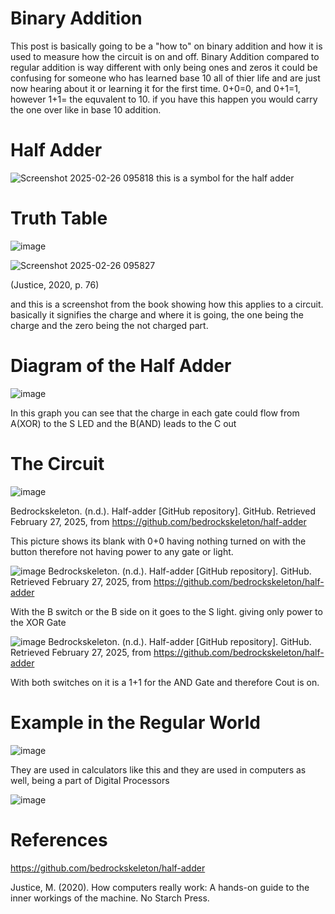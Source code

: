 # Binary Addition
This post is basically going to be a "how to" on binary addition and how it is used to measure how the circuit is on and off. Binary Addition compared to regular addition is way different with only being ones and zeros it could be confusing for someone who has learned base 10 all of thier life and are just now hearing about it or learning it for the first time. 
0+0=0, and 0+1=1, however 1+1= the equvalent to 10. if you have this happen you would carry the one over like in base 10 addition. 

# Half Adder
![Screenshot 2025-02-26 095818](https://github.com/user-attachments/assets/c6000ea4-5d0b-4ec5-b9ec-b2c409a1a5ce) this is a symbol for the half adder

# Truth Table
![image](https://github.com/user-attachments/assets/fa7d99f6-a849-40b3-b594-a59784391e64)


![Screenshot 2025-02-26 095827](https://github.com/user-attachments/assets/5b388c2a-1307-43be-bb1d-ba20e4dfbb25)

(Justice, 2020, p. 76)

and this is a screenshot from the book showing how this applies to a circuit. basically it signifies the charge and where it is going, the one being the charge and the zero being the not charged part. 

# Diagram of the Half Adder

![image](https://github.com/user-attachments/assets/47927cf5-54a0-4c5b-8d46-287d6e69e54b)

In this graph you can see that the charge in each gate could flow from A(XOR) to the S LED and the B(AND) leads to the C out

# The Circuit

![image](https://github.com/user-attachments/assets/50ee3d9b-0839-407a-9421-d285d186b6da)

Bedrockskeleton. (n.d.). Half-adder [GitHub repository]. GitHub. Retrieved February 27, 2025, from https://github.com/bedrockskeleton/half-adder

This picture shows its blank with 0+0 having nothing turned on with the button therefore not having power to any gate or light. 

![image](https://github.com/user-attachments/assets/2f4d4a14-5ccf-4bba-b433-f845e072499b)
Bedrockskeleton. (n.d.). Half-adder [GitHub repository]. GitHub. Retrieved February 27, 2025, from https://github.com/bedrockskeleton/half-adder

With the B switch or the B side on it goes to the S light. giving only power to the XOR Gate

![image](https://github.com/user-attachments/assets/afe00242-334c-40c0-b8a0-dd8e04b43556)
Bedrockskeleton. (n.d.). Half-adder [GitHub repository]. GitHub. Retrieved February 27, 2025, from https://github.com/bedrockskeleton/half-adder

With both switches on it is a 1+1 for the AND Gate and therefore Cout is on. 

# Example in the Regular World

![image](https://github.com/user-attachments/assets/71db8cdf-c963-475e-9b74-d5edea1a8b86)

They are used in calculators like this and they are used in computers as well, being a part of Digital Processors 

![image](https://github.com/user-attachments/assets/e72b4600-6d2d-4376-89f4-db63fb8eb654)


# References

https://github.com/bedrockskeleton/half-adder

Justice, M. (2020). How computers really work: A hands-on guide to the inner workings of the machine. No Starch Press.
